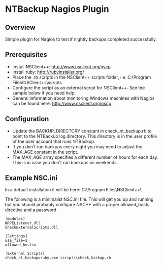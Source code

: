 NTBackup Nagios Plugin
======================

Overview
--------

Simple plugin for Nagios to test if nightly backups completed successfully.

Prerequisites
-------------
 * Install NSClient++: http://www.nsclient.org/nscp
 * Install ruby: http://rubyinstaller.org/
 * Place the .rb scripts in the NSClient++ scripts folder, i.e: C:\Program Files\NSClient++\scripts
 * Configure the script as an external script for NSClient++. See the sample below if you need help.
 * General information about monitoring Windows machines with Nagios can be found here: http://www.nsclient.org/nscp

Configuration
-------------
* Update the BACKUP_DIRECTORY constant in check_nt_backup.rb to point to the NTBackup log directory. This directory
is in the user profile of the user account that runs NTBackup.
* If you don't run backups every night you may need to adjust the MAX_AGE constant in the script.
* The MAX_AGE array specifies a different number of hours for each day. This is in case you don't run
  backups on weekends.

Example NSC.ini
-------------------
In a default installation it will be here: C:\Program Files\NSClient++\

The following is a minimalist NSC.ini file. This will get you up and running but you should
probably configure NSC++ with a proper allowed_hosts directive and a password.

    [modules]
    NRPEListener.dll
    CheckExternalScripts.dll

    [Settings]
    use_file=1
    allowed_hosts=

    [External Scripts]
    check_nt_backup=ruby.exe scripts\check_backup.rb